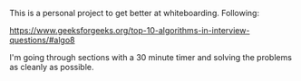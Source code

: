 This is a personal project to get better at whiteboarding. Following: 

https://www.geeksforgeeks.org/top-10-algorithms-in-interview-questions/#algo8

I'm going through sections with a 30 minute timer and solving the problems as cleanly as possible.
